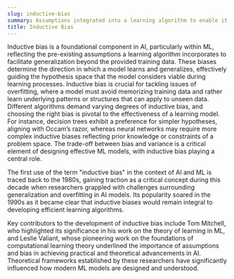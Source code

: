 ```yaml
---
slug: inductive-bias
summary: Assumptions integrated into a learning algorithm to enable it to generalize from specific instances to broader patterns or concepts.
title: Inductive Bias
---
```


Inductive bias is a foundational component in AI, particularly within ML, reflecting the pre-existing assumptions a learning algorithm incorporates to facilitate generalization beyond the provided training data. These biases determine the direction in which a model learns and generalizes, effectively guiding the hypothesis space that the model considers viable during learning processes. Inductive bias is crucial for tackling issues of overfitting, where a model must avoid memorizing training data and rather learn underlying patterns or structures that can apply to unseen data. Different algorithms demand varying degrees of inductive bias, and choosing the right bias is pivotal to the effectiveness of a learning model. For instance, decision trees exhibit a preference for simpler hypotheses, aligning with Occam’s razor, whereas neural networks may require more complex inductive biases reflecting prior knowledge or constraints of a problem space. The trade-off between bias and variance is a critical element of designing effective ML models, with inductive bias playing a central role.

The first use of the term "inductive bias" in the context of AI and ML is traced back to the 1980s, gaining traction as a critical concept during this decade when researchers grappled with challenges surrounding generalization and overfitting in AI models. Its popularity soared in the 1990s as it became clear that inductive biases would remain integral to developing efficient learning algorithms.

Key contributors to the development of inductive bias include Tom Mitchell, who highlighted its significance in his work on the theory of learning in ML, and Leslie Valiant, whose pioneering work on the foundations of computational learning theory underlined the importance of assumptions and bias in achieving practical and theoretical advancements in AI. Theoretical frameworks established by these researchers have significantly influenced how modern ML models are designed and understood.